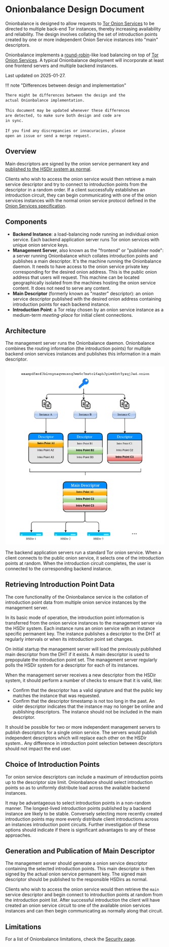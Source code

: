 # Onionbalance Design Document

Onionbalance is designed to allow requests to [Tor Onion Services][] to be
directed to multiple back-end Tor instances, thereby increasing
availability and reliability. The design involves collating the set of
introduction points created by one or more independent Onion Service
instances into "main" descriptors.

Onionbalance implements a [round-robin][]-like load balancing on top of
[Tor Onion Services][]. A typical Onionbalance deployment will incorporate at
least one frontend servers and multiple backend instances.

[round-robin]: https://en.wikipedia.org/wiki/Round-robin_DNS
[Tor Onion Services]: https://community.torproject.org/onion-services/

Last updated on 2025-01-27.

!!! note "Differences between design and implementation"

    There might be differences between the design and the
    actual Onionbalance implementation.

    This document may be updated whenever these differences
    are detected, to make sure both design and code are
    in sync.

    If you find any discrepancies or innacuracies, please
    open an issue or send a merge request.

## Overview

Main descriptors are signed by the onion service permanent key and
[published to the HSDir system as normal][rend-spec-overview].

[rend-spec-overview]: https://spec.torproject.org/rend-spec/overview.html

Clients who wish to access the onion service would then retrieve a
main service descriptor and try to connect to introduction points
from the descriptor in a random order. If a client successfully
establishes an introduction circuit, they can begin communicating with
one of the onion services instances with the normal onion service
protocol defined in the [Onion Services specification][rend-spec].

[rend-spec]: https://spec.torproject.org/rend-spec

## Components

* **Backend Instance**: a load-balancing node running an individual onion
  service. Each backend application server runs Tor onion services with unique
  onion service keys.
* **Management Server**, also known as the "frontend" or "publisher node": a
  server running Onionbalance which collates introduction points and publishes
  a main descriptor. It's the machine running the Onionbalance daemon. It
  needs to have access to the onion service private key corresponding for the
  desired onion address. This is the public onion address that users will
  request.
  This machine can be located geographically isolated from the machines hosting
  the onion service content. It does not need to serve any content.
* **Main Descriptor** (formerly known as "master" descriptor): an onion service
  descriptor published with the desired onion address containing introduction
  points for each backend instance.
* **Introduction Point**: a Tor relay chosen by an onion service instance as a
  medium-term *meeting-place* for initial client connections.
<!--
* **Metadata Channel**: a direct connection from an instance to a management server
  which can be used for instance descriptor upload and transfer of other data.
-->

## Architecture

The management server runs the Onionbalance daemon. Onionbalance
combines the routing information (the introduction points) for multiple
backend onion services instances and publishes this information in a
main descriptor.

![image](assets/architecture.png)

The backend application servers run a standard Tor onion service. When a
client connects to the public onion service, it selects one of the
introduction points at random. When the introduction circuit completes,
the user is connected to the corresponding backend instance.

## Retrieving Introduction Point Data

The core functionality of the Onionbalance service is the collation of
introduction point data from multiple onion service instances by the
management server.

In its basic mode of operation, the introduction point information is
transferred from the onion service instances to the management server
via the HSDir system. Each instance runs an onion service with an
instance specific permanent key. The instance publishes a descriptor to
the DHT at regularly intervals or when its introduction point set
changes.

On initial startup the management server will load the previously
published main descriptor from the DHT if it exists. A main
descriptor is used to prepopulate the introduction point set. The
management server regularly polls the HSDir system for a descriptor for
each of its instances.

When the management server receives a new descriptor from the HSDir
system, it should perform a number of checks to ensure that it is valid,
like:

* Confirm that the descriptor has a valid signature and that the public key
  matches the instance that was requested.
* Confirm that the descriptor timestamp is not too long in the past. An older
  descriptor indicates that the instance may no longer be online and publishing
  descriptors. The instance should not be included in the main descriptor.
<!--
  The following is no longer the case, as rend-spec-v3 has built-in replay
  attack protections using the revision-counter descriptor field which
  is indexed by the blinded public key on descriptor caches.
-->
<!--
* Confirm that the descriptor timestamp is equal or newer than the previously
  received descriptor for that onion service instance. This reduces the ability
  of a HSDir to replay older descriptors for an instance which may contain
  expired introduction points.
-->

It should be possible for two or more independent management servers to
publish descriptors for a single onion service. The servers would
publish independent descriptors which will replace each other on the
HSDir system.. Any difference in introduction point selection between
descriptors should not impact the end user.

## Choice of Introduction Points

Tor onion service descriptors can include a maximum of introduction points up
to the descriptor size limit. Onionbalance should select introduction points so
as to uniformly distribute load across the available backend instances.

<!--
  The following was valid for v2, but not for Onionbalance v2 as
  of 2025-01-22. This may need to be updated once Distinct Descriptor
  Mode is available: https://gitlab.torproject.org/tpo/onion-services/onionbalance/-/issues/7
-->
<!--
Onionbalance will upload multiple distinct descriptors if you have
configured more instances than what fits in a single descriptor.

* **1 instance** - 3 IPs
* **2 instance** - 6 IPs (3 IPs from each instance)
* **3 instance** - 9 IPs (3 IPs from each instance)
* **4 instance** - 10 IPs (3 IPs from one instance, 2 from each other
    instance)
* **5 instance** - 10 IPs (2 IPs from each instance)
* **6-10 instances** - 10 IPs (selection from all instances)
* **11 or more instances** - 10 IPs (distinct descriptors - selection
    from all instances)

Always attempting to choose 3 introduction points per descriptor may
make it more difficult for a passive observer to confirm that a service
is running Onionbalance. However behavioral characteristics such as the
rate of introduction point rotation may still allow a passive observer
to distinguish an Onionbalance service from a standard Tor onion
service. Selecting a smaller set of introduction points may impact on
performance or reliability of the service.

* **1 instance** - 3 IPs
* **2 instances** - 3 IPs (2 IPs from one instance, 1 IP from the
    other instance)
* **3 instances** - 3 IPs (1 IP from each instance)
* **more than 3 instances** - Select the maximum set of introduction
    points as outlined previously.
-->

It may be advantageous to select introduction points in a non-random
manner. The longest-lived introduction points published by a backend
instance are likely to be stable. Conversely selecting more recently
created introduction points may more evenly distribute client
introductions across an instances introduction point circuits. Further
investigation of these options should indicate if there is significant
advantages to any of these approaches.

## Generation and Publication of Main Descriptor

The management server should generate a onion service descriptor
containing the selected introduction points. This main descriptor is
then signed by the actual onion service permanent key. The signed main
descriptor should be published to the responsible HSDirs as normal.

Clients who wish to access the onion service would then retrieve the
`main` service descriptor and begin connect to introduction points
at random from the introduction point list. After successful
introduction the client will have created an onion service circuit to
one of the available onion services instances and can then begin
communicating as normally along that circuit.

## Limitations

For a list of Onionbalance limitations, check the [Security page](security.md).
